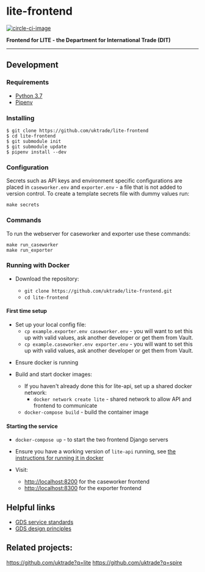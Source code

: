 # lite-frontend

[![circle-ci-image]][circle-ci]

**Frontend for LITE - the Department for International Trade (DIT)**

---

## Development

### Requirements

- [Python 3.7](https://www.python.org/downloads/release/python-37/)
- [Pipenv](https://pipenv.pypa.io/en/latest/)

### Installing

    $ git clone https://github.com/uktrade/lite-frontend
    $ cd lite-frontend
    $ git submodule init
    $ git submodule update
    $ pipenv install --dev

### Configuration

Secrets such as API keys and environment specific configurations are placed in `caseworker.env` and `exporter.env` - a file that is not added to version control. To create a template secrets file with dummy values run:

```
make secrets
```

### Commands

To run the webserver for caseworker and exporter use these commands:

```
make run_caseworker
make run_exporter
```

### Running with Docker

- Download the repository:

  - `git clone https://github.com/uktrade/lite-frontend.git`
  - `cd lite-frontend`

#### First time setup

  - Set up your local config file:
    - `cp example.exporter.env caseworker.env` - you will want to set this up with valid values, ask another developer or get them from Vault.
    - `cp example.caseworker.env exporter.env` - you will want to set this up with valid values, ask another developer or get them from Vault.

  * Ensure docker is running

  * Build and start docker images:
    - If you haven't already done this for lite-api, set up a shared docker network:
      - `docker network create lite` - shared network to allow API and frontend to communicate
    - `docker-compose build` - build the container image

#### Starting the service
- `docker-compose up` - to start the two frontend Django servers

- Ensure you have a working version of `lite-api` running, see [the instructions for running it
  in docker](https://github.com/uktrade/lite-api/blob/master/README.md#running-the-service-with-docker)

- Visit:
    - [http://localhost:8200](http://localhost:8200) for the caseworker frontend
    - [http://localhost:8300](http://localhost:8300) for the exporter frontend

## Helpful links

- [GDS service standards](https://www.gov.uk/service-manual/service-standard)
- [GDS design principles](https://www.gov.uk/design-principles)

## Related projects:

https://github.com/uktrade?q=lite
https://github.com/uktrade?q=spire

[circle-ci-image]: https://circleci.com/gh/uktrade/lite-frontend/tree/develop.svg?style=svg
[circle-ci]: https://circleci.com/gh/uktrade/lite-frontend/tree/develop
